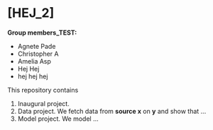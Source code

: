 # \[HEJ_2\]

**Group members_TEST:** 
- Agnete Pade
- Christopher A
- Amelia Asp
- Hej Hej 
- hej hej hej 

This repository contains  
1. Inaugural project. 
2. Data project. We fetch data from **source x** on **y** and show that ...
3. Model project. We model ...
